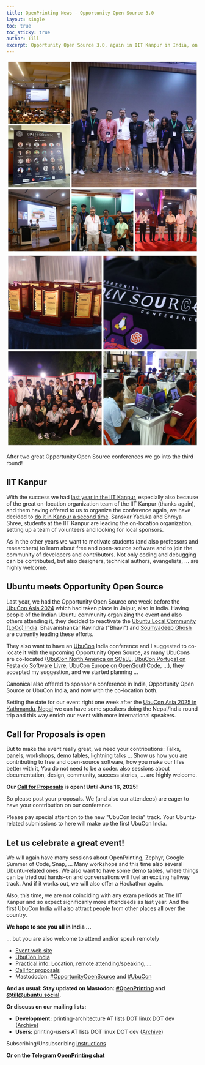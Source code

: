 ```yaml
---
title: OpenPrinting News - Opportunity Open Source 3.0
layout: single
toc: true
toc_sticky: true
author: Till
excerpt: Opportunity Open Source 3.0, again in IIT Kanpur in India, on Sep 5-7, co-located with the first UbuCon India
---
```


![Some pictures of the OOSC 2.0](../assets/images/oosc-2.0-2024-1.png)![More pictures of the OOSC 2.0](../assets/images/oosc-2.0-2024-2.png)

After two great Opportunity Open Source conferences we go into the third round!

## IIT Kanpur

With the success we had [last year in the IIT Kanpur](/OpenPrinting-News-August-2024/#opportunity-open-source-in-iit-kanpur), especially also because of the great on-location organization team of the IIT Kanpur (thanks again), and them having offered to us to organize the conference again, we have decided to [do it in Kanpur a second time](https://oosc3ubucon.netlify.app/). Sanskar Yaduka and Shreya Shree, students at the IIT Kanpur are leading the on-location organization, setting up a team of volunteers and looking for local sponsors.

As in the other years we want to motivate students (and also professors and researchers) to learn about free and open-source software and to join the community of developers and contributors. Not only coding and debugging can be contributed, but also designers, technical authors, evangelists, ... are highly welcome.

## Ubuntu meets Opportunity Open Source

Last year, we had the Opportunity Open Source one week before the [UbuCon Asia 2024](/OpenPrinting-News-August-2024/#ubucon-asia-2024-in-india) which had taken place in Jaipur, also in India. Having people of the Indian Ubuntu community organizing the event and also others attending it, they decided to reactivate the [Ubuntu Local Community (LoCo) India](https://discourse.ubuntu.com/c/170). Bhavanishankar Ravindra ("Bhavi") and [Soumyadeep Ghosh](/OpenPrinting-News-August-2024/#soumyadeep-ghosh) are currently leading these efforts.

They also want to have an [UbuCon](https://ubucon.org/) India conference and I suggested to co-locate it with the upcoming Opportunity Open Source, as many UbuCons are co-located ([UbuCon North America on SCaLE](https://ubucon.org/scale), [UbuCon Portugal on Festa do Software Livre](/OpenPrinting-News-October-2024/#festa-do-software-livreubucon-portugal-2024), [UbuCon Europe on OpenSouthCode](https://discourse.ubuntu.com/t/57060), ...), they accepted my suggestion, and we started planning ...

Canonical also offered to sponsor a conference in India, Opportunity Open Source or UbuCon India, and now with the co-location both.

Setting the date for our event right one week after the [UbuCon Asia 2025 in Kathmandu, Nepal](https://2025.ubucon.asia/) we can have some speakers doing the Nepal/India round trip and this way enrich our event with more international speakers.

## Call for Proposals is open

But to make the event really great, we need your contributions: Talks, panels, workshops, demo tables, lightning talks ... Show us how you are contributing to free and open-source software, how you make our lifes better with it, You do not need to be a coder. also sessions about documentation, design, community, success stories, ... are highly welcome.

**Our [Call for Proposals](https://events.canonical.com/event/134/abstracts/) is open! Until June 16, 2025!**

So please post your proposals. We (and also our attendees) are eager to have your contribution on our conference.

Please pay special attention to the new "UbuCon India" track. Your Ubuntu-related submissions to here will make up the first UbuCon India.

## Let us celebrate a great event!

We will again have many sessions about OpenPrinting, Zephyr, Google Summer of Code, Snap, ... Many workshops and this time also several Ubuntu-related ones. We also want to have some demo tables, where things can be tried out hands-on and conversations will fuel an exciting hallway track. And if it works out, we will also offer a Hackathon again.

Also, this time, we are not coinciding with any exam periods at The IIT Kanpur and so expect significanly more attendeeds as last year. And the first UbuCon India will also attract people from other places all over the country.

**We hope to see you all in India ...**

... but you are also welcome to attend and/or speak remotely

- [Event web site](https://oosc3ubucon.netlify.app/)
- [UbuCon India](https://oosc3ubucon.netlify.app/ubucon)
- [Practical info: Location, remote attending/speaking, ...](https://events.canonical.com/event/134/)
- [Call for proposals](https://events.canonical.com/event/134/abstracts/)
- Mastododon: [#OpportunityOpenSource](https://ubuntu.social/tags/OpportunityOpenSource) and [#UbuCon](https://ubuntu.social/tags/UbuCon)


**And as usual: Stay updated on Mastodon: [#OpenPrinting](https://ubuntu.social/tags/OpenPrinting) and [@till@ubuntu.social](https://ubuntu.social/@till).**

**Or discuss on our mailing lists:**
- **Development:** printing-architecture AT lists DOT linux DOT dev ([Archive](https://lore.kernel.org/printing-architecture/))
- **Users:** printing-users AT lists DOT linux DOT dev ([Archive](https://lore.kernel.org/printing-users/))

Subscribing/Unsubscribing [instructions](https://subspace.kernel.org/subscribing.html)

**Or on the Telegram [OpenPrinting chat](https://t.me/+RizBbjXz4uU2ZWM1)**
